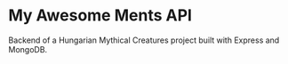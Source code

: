 # My Awesome Ments API

Backend of a Hungarian Mythical Creatures project built with Express and MongoDB.
